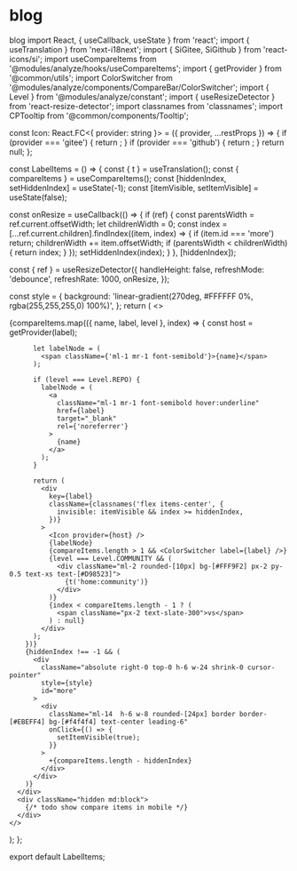 # blog
blog
import React, { useCallback, useState } from 'react';
import { useTranslation } from 'next-i18next';
import { SiGitee, SiGithub } from 'react-icons/si';
import useCompareItems from '@modules/analyze/hooks/useCompareItems';
import { getProvider } from '@common/utils';
import ColorSwitcher from '@modules/analyze/components/CompareBar/ColorSwitcher';
import { Level } from '@modules/analyze/constant';
import { useResizeDetector } from 'react-resize-detector';
import classnames from 'classnames';
import CPTooltip from '@common/components/Tooltip';

const Icon: React.FC<{ provider: string }> = ({ provider, ...restProps }) => {
  if (provider === 'gitee') {
    return <SiGitee className="text-[#c71c27]" />;
  }
  if (provider === 'github') {
    return <SiGithub />;
  }
  return null;
};

const LabelItems = () => {
  const { t } = useTranslation();
  const { compareItems } = useCompareItems();
  const [hiddenIndex, setHiddenIndex] = useState(-1);
  const [itemVisible, setItemVisible] = useState(false);

  const onResize = useCallback(() => {
    if (ref) {
      const parentsWidth = ref.current.offsetWidth;
      let childrenWidth = 0;
      const index = [...ref.current.children].findIndex((item, index) => {
        if (item.id === 'more') return;
        childrenWidth += item.offsetWidth;
        if (parentsWidth < childrenWidth) {
          return index;
        }
      });
      setHiddenIndex(index);
    }
  }, [hiddenIndex]);

  const { ref } = useResizeDetector({
    handleHeight: false,
    refreshMode: 'debounce',
    refreshRate: 1000,
    onResize,
  });

  const style = {
    background: 'linear-gradient(270deg, #FFFFFF 0%, rgba(255,255,255,0) 100%)',
  };
  return (
    <>
      <div
        className="relative flex h-6 items-center overflow-x-hidden"
        ref={ref}
      >
        {compareItems.map(({ name, label, level }, index) => {
          const host = getProvider(label);

          let labelNode = (
            <span className={'ml-1 mr-1 font-semibold'}>{name}</span>
          );

          if (level === Level.REPO) {
            labelNode = (
              <a
                className="ml-1 mr-1 font-semibold hover:underline"
                href={label}
                target="_blank"
                rel={'noreferrer'}
              >
                {name}
              </a>
            );
          }

          return (
            <div
              key={label}
              className={classnames('flex items-center', {
                invisible: itemVisible && index >= hiddenIndex,
              })}
            >
              <Icon provider={host} />
              {labelNode}
              {compareItems.length > 1 && <ColorSwitcher label={label} />}
              {level === Level.COMMUNITY && (
                <div className="ml-2 rounded-[10px] bg-[#FFF9F2] px-2 py-0.5 text-xs text-[#D98523]">
                  {t('home:community')}
                </div>
              )}
              {index < compareItems.length - 1 ? (
                <span className="px-2 text-slate-300">vs</span>
              ) : null}
            </div>
          );
        })}
        {hiddenIndex !== -1 && (
          <div
            className="absolute right-0 top-0 h-6 w-24 shrink-0 cursor-pointer"
            style={style}
            id="more"
          >
            <div
              className="ml-14  h-6 w-8 rounded-[24px] border border-[#EBEFF4] bg-[#f4f4f4] text-center leading-6"
              onClick={() => {
                setItemVisible(true);
              }}
            >
              +{compareItems.length - hiddenIndex}
            </div>
          </div>
        )}
      </div>
      <div className="hidden md:block">
        {/* todo show compare items in mobile */}
      </div>
    </>
  );
};

export default LabelItems;
